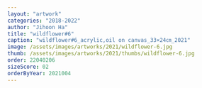 ```yaml
---
layout: "artwork"
categories: "2018-2022"
author: "Jihoon Ha"
title: "wildflower#6"
caption: "wildflower#6_acrylic,oil on canvas_33×24㎝_2021"
image: /assets/images/artworks/2021/wildflower-6.jpg
thumb: /assets/images/artworks/2021/thumbs/wildflower-6.jpg
order: 22040206
sizeScore: 02
orderByYear: 2021004
---
```


